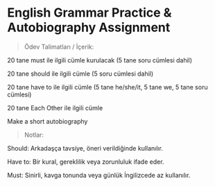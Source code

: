 # English Grammar Practice & Autobiography Assignment

> Ödev Talimatları / İçerik:

20 tane must ile ilgili cümle kurulacak (5 tane soru cümlesi dahil)

20 tane should ile ilgili cümle (5 soru cümlesi dahil)

20 tane have to ile ilgili cümle (5 tane he/she/it, 5 tane we, 5 tane soru cümlesi)

20 tane Each Other ile ilgili cümle

Make a short autobiography

> Notlar:

Should: Arkadaşça tavsiye, öneri verildiğinde kullanılır.

Have to: Bir kural, gereklilik veya zorunluluk ifade eder.

Must: Sinirli, kavga tonunda veya günlük İngilizcede az kullanılır.